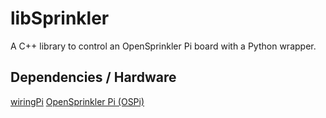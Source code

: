 # libSprinkler

A C++ library to control an OpenSprinkler Pi board with a Python wrapper.

## Dependencies / Hardware

[wiringPi](http://wiringpi.com)
[OpenSprinkler Pi (OSPi)](https://opensprinkler.com/product/opensprinkler-pi/)
